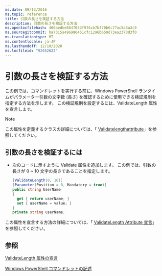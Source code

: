 ```yaml
---
ms.date: 09/13/2016
ms.topic: reference
title: 引数の長さを検証する方法
description: 引数の長さを検証する方法
ms.openlocfilehash: 460aedbe6847033f976cb7bf70b6c77ac5a3a3c9
ms.sourcegitcommit: ba7315a496986451cfc1296b659d73ea2373d3f0
ms.translationtype: MT
ms.contentlocale: ja-JP
ms.lasthandoff: 12/10/2020
ms.locfileid: "92652622"
---
```

# <a name="how-to-validate-the-argument-length"></a>引数の長さを検証する方法

この例では、コマンドレットを実行する前に、Windows PowerShell ランタイムがパラメーター引数の文字数 (長さ) を確認するために使用できる検証規則を指定する方法を示します。 この検証規則を設定するには、ValidateLength 属性を宣言します。

> [!NOTE]
> この属性を定義するクラスの詳細については、「 [Validatelengthattribute](/dotnet/api/System.Management.Automation.ValidateLengthAttribute)」を参照してください。

## <a name="to-validate-the-argument-length"></a>引数の長さを検証するには

- 次のコードに示すように Validate 属性を追加します。 この例では、引数の長さが 0 ~ 10 文字の長さであることを指定します。

    ```csharp
    [ValidateLength(0, 10)]
    [Parameter(Position = 0, Mandatory = true)]
    public string UserName
    {
      get { return userName; }
      set { userName = value; }
    }
    private string userName;
    ```

この属性を宣言する方法の詳細については、「 [ValidateLength Attribute 宣言](./validatelength-attribute-declaration.md)」を参照してください。

## <a name="see-also"></a>参照

[ValidateLength 属性の宣言](./validatelength-attribute-declaration.md)

[Windows PowerShell コマンドレットの記述](./writing-a-windows-powershell-cmdlet.md)

